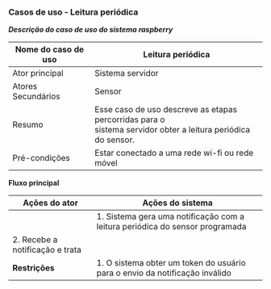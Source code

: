 ###  Casos de uso - Leitura periódica 

***Descrição do caso de uso do sistema raspberry***

| Nome do caso de uso | Leitura periódica                                            |
| ------------------- | ------------------------------------------------------------ |
| Ator principal      | Sistema servidor                                             |
| Atores Secundários  | Sensor                                                       |
| Resumo              | Esse caso de uso descreve as etapas percorridas para o <br/>sistema servidor obter a leitura periódica do sensor. |
| Pré-condições       | Estar conectado a uma rede wi-fi ou rede móvel               |

**Fluxo principal**

| Ações do ator                   | Ações do sistema                                             |
| ------------------------------- | ------------------------------------------------------------ |
|                                 | 1. Sistema gera uma notificação com a leitura periódica do sensor programada |
| 2. Recebe a notificação e trata |                                                              |
| **Restrições**                  | 1. O sistema  obter um token do usuário para o envio da notificação inválido |

